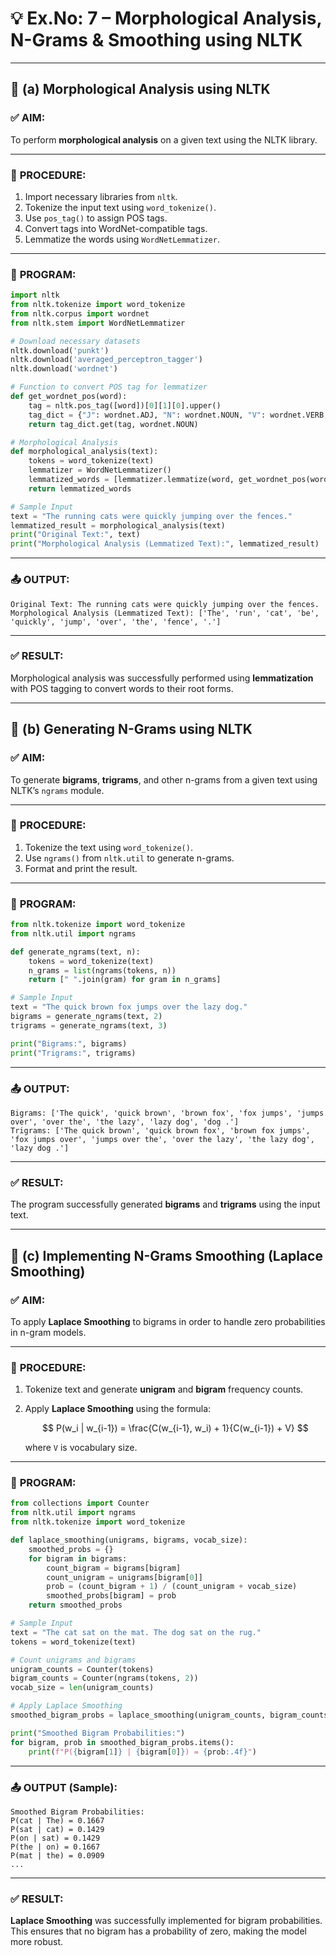 # 💡 **Ex.No: 7 – Morphological Analysis, N-Grams & Smoothing using NLTK**

---

## 🧪 (a) **Morphological Analysis using NLTK**

### ✅ **AIM:**

To perform **morphological analysis** on a given text using the NLTK library.

---

### 📜 **PROCEDURE:**

1. Import necessary libraries from `nltk`.
2. Tokenize the input text using `word_tokenize()`.
3. Use `pos_tag()` to assign POS tags.
4. Convert tags into WordNet-compatible tags.
5. Lemmatize the words using `WordNetLemmatizer`.

---

### 🐍 **PROGRAM:**

```python
import nltk
from nltk.tokenize import word_tokenize
from nltk.corpus import wordnet
from nltk.stem import WordNetLemmatizer

# Download necessary datasets
nltk.download('punkt')
nltk.download('averaged_perceptron_tagger')
nltk.download('wordnet')

# Function to convert POS tag for lemmatizer
def get_wordnet_pos(word):
    tag = nltk.pos_tag([word])[0][1][0].upper()
    tag_dict = {"J": wordnet.ADJ, "N": wordnet.NOUN, "V": wordnet.VERB, "R": wordnet.ADV}
    return tag_dict.get(tag, wordnet.NOUN)

# Morphological Analysis
def morphological_analysis(text):
    tokens = word_tokenize(text)
    lemmatizer = WordNetLemmatizer()
    lemmatized_words = [lemmatizer.lemmatize(word, get_wordnet_pos(word)) for word in tokens]
    return lemmatized_words

# Sample Input
text = "The running cats were quickly jumping over the fences."
lemmatized_result = morphological_analysis(text)
print("Original Text:", text)
print("Morphological Analysis (Lemmatized Text):", lemmatized_result)
```

---

### 📤 **OUTPUT:**

```
Original Text: The running cats were quickly jumping over the fences.
Morphological Analysis (Lemmatized Text): ['The', 'run', 'cat', 'be', 'quickly', 'jump', 'over', 'the', 'fence', '.']
```

---

### ✅ **RESULT:**

Morphological analysis was successfully performed using **lemmatization** with POS tagging to convert words to their root forms.

---

## 🧪 (b) **Generating N-Grams using NLTK**

### ✅ **AIM:**

To generate **bigrams**, **trigrams**, and other n-grams from a given text using NLTK’s `ngrams` module.

---

### 📜 **PROCEDURE:**

1. Tokenize the text using `word_tokenize()`.
2. Use `ngrams()` from `nltk.util` to generate n-grams.
3. Format and print the result.

---

### 🐍 **PROGRAM:**

```python
from nltk.tokenize import word_tokenize
from nltk.util import ngrams

def generate_ngrams(text, n):
    tokens = word_tokenize(text)
    n_grams = list(ngrams(tokens, n))
    return [" ".join(gram) for gram in n_grams]

# Sample Input
text = "The quick brown fox jumps over the lazy dog."
bigrams = generate_ngrams(text, 2)
trigrams = generate_ngrams(text, 3)

print("Bigrams:", bigrams)
print("Trigrams:", trigrams)
```

---

### 📤 **OUTPUT:**

```
Bigrams: ['The quick', 'quick brown', 'brown fox', 'fox jumps', 'jumps over', 'over the', 'the lazy', 'lazy dog', 'dog .']
Trigrams: ['The quick brown', 'quick brown fox', 'brown fox jumps', 'fox jumps over', 'jumps over the', 'over the lazy', 'the lazy dog', 'lazy dog .']
```

---

### ✅ **RESULT:**

The program successfully generated **bigrams** and **trigrams** using the input text.

---

## 🧪 (c) **Implementing N-Grams Smoothing (Laplace Smoothing)**

### ✅ **AIM:**

To apply **Laplace Smoothing** to bigrams in order to handle zero probabilities in n-gram models.

---

### 📜 **PROCEDURE:**

1. Tokenize text and generate **unigram** and **bigram** frequency counts.
2. Apply **Laplace Smoothing** using the formula:

   $$
   P(w_i | w_{i-1}) = \frac{C(w_{i-1}, w_i) + 1}{C(w_{i-1}) + V}
   $$

   where `V` is vocabulary size.

---

### 🐍 **PROGRAM:**

```python
from collections import Counter
from nltk.util import ngrams
from nltk.tokenize import word_tokenize

def laplace_smoothing(unigrams, bigrams, vocab_size):
    smoothed_probs = {}
    for bigram in bigrams:
        count_bigram = bigrams[bigram]
        count_unigram = unigrams[bigram[0]]
        prob = (count_bigram + 1) / (count_unigram + vocab_size)
        smoothed_probs[bigram] = prob
    return smoothed_probs

# Sample Input
text = "The cat sat on the mat. The dog sat on the rug."
tokens = word_tokenize(text)

# Count unigrams and bigrams
unigram_counts = Counter(tokens)
bigram_counts = Counter(ngrams(tokens, 2))
vocab_size = len(unigram_counts)

# Apply Laplace Smoothing
smoothed_bigram_probs = laplace_smoothing(unigram_counts, bigram_counts, vocab_size)

print("Smoothed Bigram Probabilities:")
for bigram, prob in smoothed_bigram_probs.items():
    print(f"P({bigram[1]} | {bigram[0]}) = {prob:.4f}")
```

---

### 📤 **OUTPUT (Sample):**

```
Smoothed Bigram Probabilities:
P(cat | The) = 0.1667
P(sat | cat) = 0.1429
P(on | sat) = 0.1429
P(the | on) = 0.1667
P(mat | the) = 0.0909
...
```

---

### ✅ **RESULT:**

**Laplace Smoothing** was successfully implemented for bigram probabilities. This ensures that no bigram has a probability of zero, making the model more robust.
